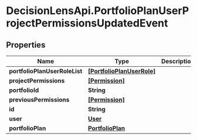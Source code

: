 # DecisionLensApi.PortfolioPlanUserProjectPermissionsUpdatedEvent

## Properties
Name | Type | Description | Notes
------------ | ------------- | ------------- | -------------
**portfolioPlanUserRoleList** | [**[PortfolioPlanUserRole]**](PortfolioPlanUserRole.md) |  | [optional] 
**projectPermissions** | [**[Permission]**](Permission.md) |  | [optional] 
**portfolioId** | **String** |  | [optional] 
**previousPermissions** | [**[Permission]**](Permission.md) |  | [optional] 
**id** | **String** |  | [optional] 
**user** | [**User**](User.md) |  | [optional] 
**portfolioPlan** | [**PortfolioPlan**](PortfolioPlan.md) |  | [optional] 


